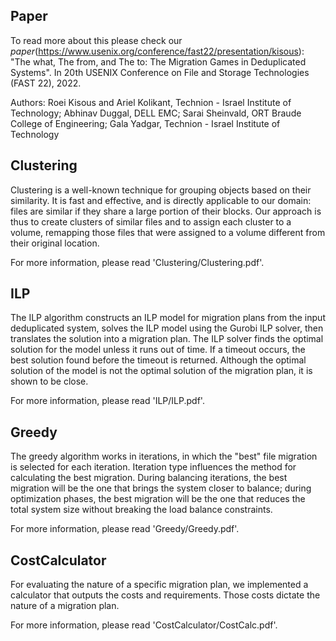 Paper
------
To read more about this please check our *paper*(https://www.usenix.org/conference/fast22/presentation/kisous):
   "The what, The from, and The to: The Migration Games in Deduplicated Systems". In 20th USENIX Conference on File and Storage Technologies (FAST 22), 2022.

Authors: Roei Kisous and Ariel Kolikant, Technion - Israel Institute of Technology; 
		 Abhinav Duggal, DELL EMC; 
		 Sarai Sheinvald, ORT Braude College of Engineering; 
		 Gala Yadgar, Technion - Israel Institute of Technology
		   
Clustering
------
Clustering is a well-known technique for grouping objects based on their similarity. 
It is fast and effective, and is directly applicable to our domain: files are similar if they share a large portion of their blocks. 
Our approach is thus to create clusters of similar files and to assign each cluster to a volume, remapping those files that were assigned to a volume different from their original location.

For more information, please read 'Clustering/Clustering.pdf'.

ILP
------
The ILP algorithm constructs an ILP model for migration plans from the input deduplicated system, solves the ILP model using the Gurobi ILP solver, then translates the solution into a migration plan. The ILP solver finds the optimal solution for the model unless it runs out of time. If a timeout occurs, the best solution found before the timeout is returned. Although the optimal solution of the model is not the optimal solution of the migration plan, it is shown to be close. 

For more information, please read 'ILP/ILP.pdf'.

Greedy
------
The greedy algorithm works in iterations, in which the "best" file migration is selected for each iteration. Iteration type influences the method for calculating the best migration. During balancing iterations, the best migration will be the one that brings the system closer to balance; during optimization phases, the best migration will be the one that reduces the total system size without breaking the load balance constraints.

For more information, please read 'Greedy/Greedy.pdf'.

CostCalculator
------
For evaluating the nature of a specific migration plan, we implemented a calculator that outputs the costs and requirements.
Those costs dictate the nature of a migration plan.

For more information, please read 'CostCalculator/CostCalc.pdf'.


